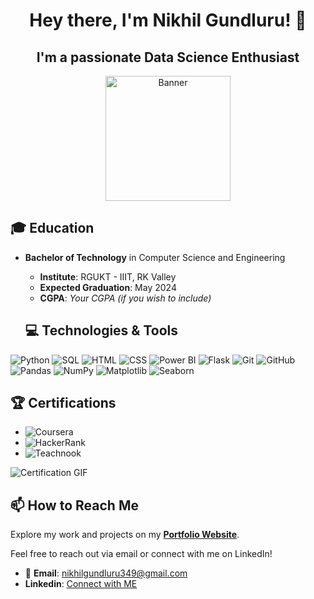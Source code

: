 <div align="center">

  # Hey there, I'm Nikhil Gundluru! 👋

## I'm a passionate **Data Science Enthusiast**

<img src="https://img.freepik.com/premium-vector/cute-little-boy-using-laptop-computer-vector-cartoon-illustration_1142-73869.jpg?w=740" alt="Banner"  height="200">
</div>

## 🎓 Education

- **Bachelor of Technology** in Computer Science and Engineering
  - **Institute**: RGUKT - IIIT, RK Valley
  - **Expected Graduation**: May 2024
  - **CGPA**: *Your CGPA (if you wish to include)*
 
  ## 💻 Technologies & Tools

![Python](https://img.shields.io/badge/-Python-000?&logo=Python) ![SQL](https://img.shields.io/badge/-SQL-000?&logo=MySQL) ![HTML](https://img.shields.io/badge/-HTML-000?&logo=HTML5)
![CSS](https://img.shields.io/badge/-CSS-000?&logo=CSS3) ![Power BI](https://img.shields.io/badge/-PowerBI-000?&logo=PowerBI) ![Flask](https://img.shields.io/badge/-Flask-000?&logo=Flask)
![Git](https://img.shields.io/badge/-Git-000?&logo=Git) ![GitHub](https://img.shields.io/badge/-GitHub-000?&logo=GitHub) ![Pandas](https://img.shields.io/badge/-Pandas-000?&logo=Pandas)
![NumPy](https://img.shields.io/badge/-NumPy-000?&logo=NumPy) ![Matplotlib](https://img.shields.io/badge/-Matplotlib-000?&logo=Matplotlib) ![Seaborn](https://img.shields.io/badge/-Seaborn-000?&logo=Seaborn)

## 🏆 Certifications

- ![Coursera](https://img.shields.io/badge/Coursera-Data%20Analysis%20with%20Python-00A300)
- ![HackerRank](https://img.shields.io/badge/HackerRank-Python%20Programming-00A300)
- ![Teachnook](https://img.shields.io/badge/Teachnook-Introduction%20to%20Data%20Science-00A300)

![Certification GIF](https://yourgifurl.com/certifications.gif) 


## 📫 How to Reach Me

Explore my work and projects on my [**Portfolio Website**](https://yourportfolio.com).

Feel free to reach out via email or connect with me on LinkedIn!

- 📧 **Email**: [nikhilgundluru349@gmail.com](mailto:nikhilgundluru349@gmail.com)
-  **Linkedin**: [Connect with ME](https://www.linkedin.com/in/nikhil-gundluru-0b2554206/)
